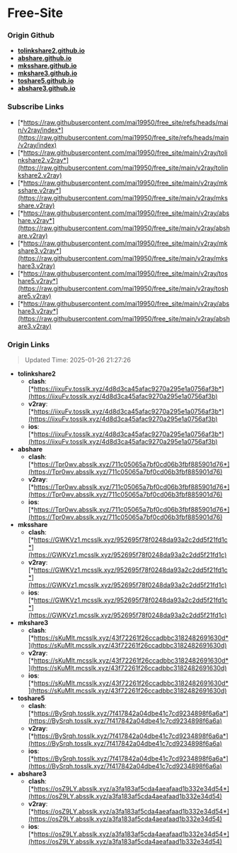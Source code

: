 # Free-Site

### Origin Github

- [**tolinkshare2.github.io**](https://github.com/tolinkshare2/tolinkshare2.github.io)
- [**abshare.github.io**](https://github.com/abshare/abshare.github.io)
- [**mksshare.github.io**](https://github.com/mksshare/mksshare.github.io)
- [**mkshare3.github.io**](https://github.com/mkshare3/mkshare3.github.io)
- [**toshare5.github.io**](https://github.com/toshare5/toshare5.github.io)
- [**abshare3.github.io**](https://github.com/abshare3/abshare3.github.io)

### Subscribe Links

- [*https://raw.githubusercontent.com/mai19950/free_site/refs/heads/main/v2ray/index*](https://raw.githubusercontent.com/mai19950/free_site/refs/heads/main/v2ray/index)
- [*https://raw.githubusercontent.com/mai19950/free_site/main/v2ray/tolinkshare2.v2ray*](https://raw.githubusercontent.com/mai19950/free_site/main/v2ray/tolinkshare2.v2ray)
- [*https://raw.githubusercontent.com/mai19950/free_site/main/v2ray/mksshare.v2ray*](https://raw.githubusercontent.com/mai19950/free_site/main/v2ray/mksshare.v2ray)
- [*https://raw.githubusercontent.com/mai19950/free_site/main/v2ray/abshare.v2ray*](https://raw.githubusercontent.com/mai19950/free_site/main/v2ray/abshare.v2ray)
- [*https://raw.githubusercontent.com/mai19950/free_site/main/v2ray/mkshare3.v2ray*](https://raw.githubusercontent.com/mai19950/free_site/main/v2ray/mkshare3.v2ray)
- [*https://raw.githubusercontent.com/mai19950/free_site/main/v2ray/toshare5.v2ray*](https://raw.githubusercontent.com/mai19950/free_site/main/v2ray/toshare5.v2ray)
- [*https://raw.githubusercontent.com/mai19950/free_site/main/v2ray/abshare3.v2ray*](https://raw.githubusercontent.com/mai19950/free_site/main/v2ray/abshare3.v2ray)

### Origin Links

> Updated Time: 2025-01-26 21:27:26

- **tolinkshare2**
  - **clash**: [*https://iixuFv.tosslk.xyz/4d8d3ca45afac9270a295e1a0756af3b*](https://iixuFv.tosslk.xyz/4d8d3ca45afac9270a295e1a0756af3b)
  - **v2ray**: [*https://iixuFv.tosslk.xyz/4d8d3ca45afac9270a295e1a0756af3b*](https://iixuFv.tosslk.xyz/4d8d3ca45afac9270a295e1a0756af3b)
  - **ios**: [*https://iixuFv.tosslk.xyz/4d8d3ca45afac9270a295e1a0756af3b*](https://iixuFv.tosslk.xyz/4d8d3ca45afac9270a295e1a0756af3b)
- **abshare**
  - **clash**: [*https://Tpr0wv.absslk.xyz/711c05065a7bf0cd06b3fbf885901d76*](https://Tpr0wv.absslk.xyz/711c05065a7bf0cd06b3fbf885901d76)
  - **v2ray**: [*https://Tpr0wv.absslk.xyz/711c05065a7bf0cd06b3fbf885901d76*](https://Tpr0wv.absslk.xyz/711c05065a7bf0cd06b3fbf885901d76)
  - **ios**: [*https://Tpr0wv.absslk.xyz/711c05065a7bf0cd06b3fbf885901d76*](https://Tpr0wv.absslk.xyz/711c05065a7bf0cd06b3fbf885901d76)
- **mksshare**
  - **clash**: [*https://GWKVz1.mcsslk.xyz/952695f78f0248da93a2c2dd5f21fd1c*](https://GWKVz1.mcsslk.xyz/952695f78f0248da93a2c2dd5f21fd1c)
  - **v2ray**: [*https://GWKVz1.mcsslk.xyz/952695f78f0248da93a2c2dd5f21fd1c*](https://GWKVz1.mcsslk.xyz/952695f78f0248da93a2c2dd5f21fd1c)
  - **ios**: [*https://GWKVz1.mcsslk.xyz/952695f78f0248da93a2c2dd5f21fd1c*](https://GWKVz1.mcsslk.xyz/952695f78f0248da93a2c2dd5f21fd1c)
- **mkshare3**
  - **clash**: [*https://sKuMlt.mcsslk.xyz/43f72261f26ccadbbc3182482691630d*](https://sKuMlt.mcsslk.xyz/43f72261f26ccadbbc3182482691630d)
  - **v2ray**: [*https://sKuMlt.mcsslk.xyz/43f72261f26ccadbbc3182482691630d*](https://sKuMlt.mcsslk.xyz/43f72261f26ccadbbc3182482691630d)
  - **ios**: [*https://sKuMlt.mcsslk.xyz/43f72261f26ccadbbc3182482691630d*](https://sKuMlt.mcsslk.xyz/43f72261f26ccadbbc3182482691630d)
- **toshare5**
  - **clash**: [*https://BySrqh.tosslk.xyz/7f417842a04dbe41c7cd9234898f6a6a*](https://BySrqh.tosslk.xyz/7f417842a04dbe41c7cd9234898f6a6a)
  - **v2ray**: [*https://BySrqh.tosslk.xyz/7f417842a04dbe41c7cd9234898f6a6a*](https://BySrqh.tosslk.xyz/7f417842a04dbe41c7cd9234898f6a6a)
  - **ios**: [*https://BySrqh.tosslk.xyz/7f417842a04dbe41c7cd9234898f6a6a*](https://BySrqh.tosslk.xyz/7f417842a04dbe41c7cd9234898f6a6a)
- **abshare3**
  - **clash**: [*https://osZ9LY.absslk.xyz/a3fa183af5cda4aeafaad1b332e34d54*](https://osZ9LY.absslk.xyz/a3fa183af5cda4aeafaad1b332e34d54)
  - **v2ray**: [*https://osZ9LY.absslk.xyz/a3fa183af5cda4aeafaad1b332e34d54*](https://osZ9LY.absslk.xyz/a3fa183af5cda4aeafaad1b332e34d54)
  - **ios**: [*https://osZ9LY.absslk.xyz/a3fa183af5cda4aeafaad1b332e34d54*](https://osZ9LY.absslk.xyz/a3fa183af5cda4aeafaad1b332e34d54)
